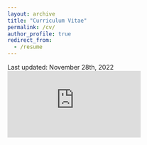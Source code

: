 ```yaml
---
layout: archive
title: "Curriculum Vitae"
permalink: /cv/
author_profile: true
redirect_from:
  - /resume
---
```


Last updated: November 28th, 2022
<embed src="https://smeisler.github.io/files/StevenMeisler_CV.pdf" type="application/pdf" />
